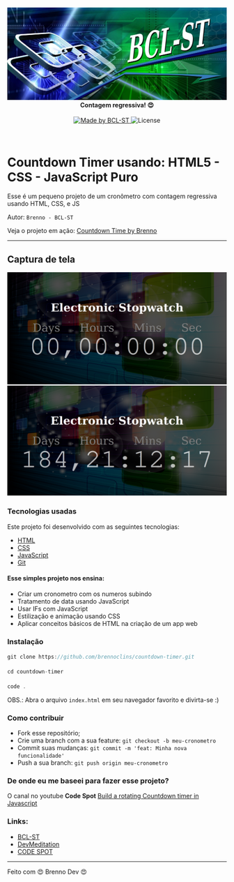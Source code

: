 <h4 align="center">
    <img src="./imgs/BCL-ST_1900x800.png" width="1200px" /><br>
    <b>Contagem regressiva! 😍</b>
</h4>
<p align="center">
  <a href="https://www.bcl-st.com.br">
    <img alt="Made by BCL-ST" src="https://img.shields.io/badge/made%20by-BCLST-green">
  </a>
  <img alt="License" src="https://img.shields.io/badge/license-MIT-green">
</p>

<br>

# Countdown Timer usando: HTML5 - CSS - JavaScript Puro

Esse é um pequeno projeto de um cronômetro com contagem regressiva usando HTML, CSS, e JS


Autor: `Brenno - BCL-ST`


Veja o projeto em ação: [Countdown Time by Brenno](https://countdown-timer.pages.dev/)

---

## Captura de tela

![screen1](./imgs/002.png) ![screen2](./imgs/003.png)


### Tecnologias usadas

Este projeto foi desenvolvido com as seguintes tecnologias:

- [HTML](https://developer.mozilla.org/pt-BR/docs/Web/HTML)
- [CSS](https://developer.mozilla.org/pt-BR/docs/Web/CSS)
- [JavaScript](https://developer.mozilla.org/pt-BR/docs/Web/JavaScript)
- [Git](https://git-scm.com/)


#### Esse simples projeto nos ensina:

- Criar um cronometro com os numeros subindo
- Tratamento de data usando JavaScript
- Usar IFs com JavaScript
- Estilização e animação usando CSS
- Aplicar conceitos básicos de HTML na criação de um app web

### Instalação

```js
git clone https://github.com/brennoclins/countdown-timer.git

cd countdown-timer

code .
```

OBS.: Abra o arquivo `index.html` em seu navegador favorito e divirta-se :)

### Como contribuir

- Fork esse repositório;
- Crie uma branch com a sua feature: `git checkout -b meu-cronometro`
- Commit suas mudanças: `git commit -m 'feat: Minha nova funcionalidade'`
- Push a sua branch: `git push origin meu-cronometro`


### De onde eu me baseei para fazer esse projeto?

O canal no youtube <b>Code Spot</b> [Build a rotating Countdown timer in Javascript](https://www.youtube.com/watch?v=VqToCBmqq6w)


### Links:

- [BCL-ST](https://www.bcl-st.com.br)
- [DevMeditation](https://www.instagram.com/devmeditation/)
- [CODE SPOT](https://www.youtube.com/channel/UCNSe13znA4YRG-DQJSfjC2Q)
---

Feito com 😍 Brenno Dev 😍

